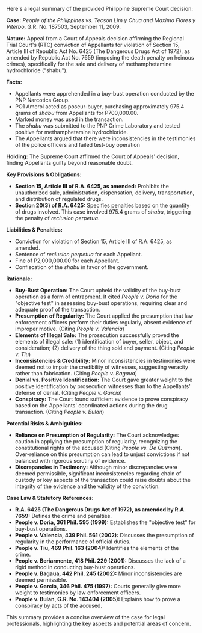 Here's a legal summary of the provided Philippine Supreme Court decision:

**Case:** *People of the Philippines vs. Tecson Lim y Chua and Maximo Flores y Viterbo*, G.R. No. 187503, September 11, 2009.

**Nature:** Appeal from a Court of Appeals decision affirming the Regional Trial Court's (RTC) conviction of Appellants for violation of Section 15, Article III of Republic Act No. 6425 (The Dangerous Drugs Act of 1972), as amended by Republic Act No. 7659 (imposing the death penalty on heinous crimes), specifically for the sale and delivery of methamphetamine hydrochloride ("shabu").

**Facts:**

*   Appellants were apprehended in a buy-bust operation conducted by the PNP Narcotics Group.
*   PO1 Amerol acted as poseur-buyer, purchasing approximately 975.4 grams of *shabu* from Appellants for P700,000.00.
*   Marked money was used in the transaction.
*   The *shabu* was submitted to the PNP Crime Laboratory and tested positive for methamphetamine hydrochloride.
*   The Appellants argued that there were inconsistencies in the testimonies of the police officers and failed test-buy operation

**Holding:** The Supreme Court affirmed the Court of Appeals' decision, finding Appellants guilty beyond reasonable doubt.

**Key Provisions & Obligations:**

*   **Section 15, Article III of R.A. 6425, as amended:** Prohibits the unauthorized sale, administration, dispensation, delivery, transportation, and distribution of regulated drugs.
*   **Section 20(3) of R.A. 6425:** Specifies penalties based on the quantity of drugs involved. This case involved 975.4 grams of *shabu*, triggering the penalty of *reclusion perpetua*.

**Liabilities & Penalties:**

*   Conviction for violation of Section 15, Article III of R.A. 6425, as amended.
*   Sentence of *reclusion perpetua* for each Appellant.
*   Fine of P2,000,000.00 for each Appellant.
*   Confiscation of the *shabu* in favor of the government.

**Rationale:**

*   **Buy-Bust Operation:** The Court upheld the validity of the buy-bust operation as a form of entrapment. It cited *People v. Doria* for the "objective test" in assessing buy-bust operations, requiring clear and adequate proof of the transaction.
*   **Presumption of Regularity:** The Court applied the presumption that law enforcement officers perform their duties regularly, absent evidence of improper motive. (Citing *People v. Valencia*)
*   **Elements of Illegal Sale:** The prosecution successfully proved the elements of illegal sale: (1) identification of buyer, seller, object, and consideration; (2) delivery of the thing sold and payment. (Citing *People v. Tiu*)
*   **Inconsistencies & Credibility:** Minor inconsistencies in testimonies were deemed not to impair the credibility of witnesses, suggesting veracity rather than fabrication. (Citing *People v. Bagaua*)
*   **Denial vs. Positive Identification:** The Court gave greater weight to the positive identification by prosecution witnesses than to the Appellants' defense of denial. (Citing *People v. Garcia*)
*   **Conspiracy:** The Court found sufficient evidence to prove conspiracy based on the Appellants' coordinated actions during the drug transaction. (Citing *People v. Bulan*)

**Potential Risks & Ambiguities:**

*   **Reliance on Presumption of Regularity:** The Court acknowledges caution in applying the presumption of regularity, recognizing the constitutional rights of the accused (Citing *People vs. De Guzman*). Over-reliance on this presumption can lead to unjust convictions if not balanced with rigorous scrutiny of evidence.
*   **Discrepancies in Testimony:** Although minor discrepancies were deemed permissible, significant inconsistencies regarding chain of custody or key aspects of the transaction could raise doubts about the integrity of the evidence and the validity of the conviction.

**Case Law & Statutory References:**

*   **R.A. 6425 (The Dangerous Drugs Act of 1972), as amended by R.A. 7659:** Defines the crime and penalties.
*   **People v. Doria, 361 Phil. 595 (1999):** Establishes the "objective test" for buy-bust operations.
*   **People v. Valencia, 439 Phil. 561 (2002):** Discusses the presumption of regularity in the performance of official duties.
*   **People v. Tiu, 469 Phil. 163 (2004):** Identifies the elements of the crime.
*   **People v. Beriarmente, 418 Phil. 229 (2001):** Discusses the lack of a rigid method in conducting buy-bust operations.
*   **People v. Bagaua, 442 Phil. 245 (2002):** Minor inconsistencies are deemed permissible.
*   **People v. Garcia, 346 Phil. 475 (1997):** Courts generally give more weight to testimonies by law enforcement officers.
*   **People v. Bulan, G.R. No. 143404 (2005):** Explains how to prove a conspiracy by acts of the accused.

This summary provides a concise overview of the case for legal professionals, highlighting the key aspects and potential areas of concern.
